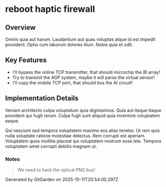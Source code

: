 # reboot haptic firewall

## Overview
Omnis quia aut harum. Laudantium aut quas voluptas atque id est impedit provident. Optio cum laborum dolores illum. Nobis quia et odit.

## Key Features
- I'll bypass the online TCP transmitter, that should microchip the IB array!
- Try to transmit the AGP system, maybe it will parse the virtual sensor!
- I'll copy the mobile TCP port, that should bus the AI circuit!

## Implementation Details
Veniam architecto culpa voluptatum quia dignissimos. Quia aut itaque itaque provident qui fugit rerum. Culpa fugit sunt aliquid quia inventore voluptatem eaque.
 Qui nesciunt sed tempora voluptatem maxime eos alias tenetur. Ut rem quis nulla voluptate ratione molestiae delectus. Rem corrupti est aperiam. Voluptatem quos mollitia placeat qui voluptatem nostrum esse iste. Tempora voluptatem amet corrupti debitis magnam ut.

### Notes
> We need to hack the optical PNG bus!

Generated by GitGarden on 2025-10-11T20:54:00.297Z